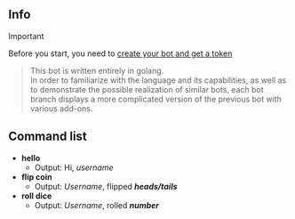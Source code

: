 ## Info
> [!IMPORTANT]
> Before you start, you need to [create your bot and get a token](https://www.ionos.com/digitalguide/server/know-how/creating-discord-bot/)

> This bot is written entirely in golang. \
> In order to familiarize with the language and its capabilities, as well as to demonstrate the possible realization of similar bots, each bot branch displays a more complicated version of the previous bot with various add-ons.

## Command list
* **hello** 
    - Output:  Hi, *username*
* **flip coin** 
    - Output:  *Username*, flipped ***heads/tails***
* **roll dice** 
    - Output: *Username*, rolled ***number***